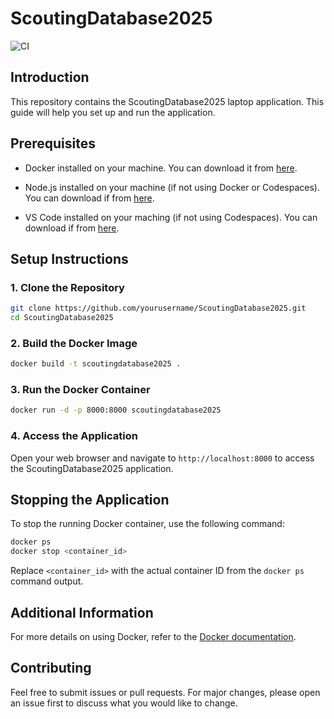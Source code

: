 
# ScoutingDatabase2025
![CI](https://github.com/FlyingToasters3641/ScoutingDatabase2025/actions/workflows/docker-image.yml/badge.svg)

## Introduction
This repository contains the ScoutingDatabase2025 laptop application. This guide will help you set up and run the application.

## Prerequisites
- Docker installed on your machine. You can download it from [here](https://www.docker.com/products/docker-desktop).

- Node.js installed on your machine (if not using Docker or Codespaces).  You can download if from [here](https://nodejs.org/).
- VS Code installed on your maching (if not using Codespaces). You can download if from [here](https://code.visualstudio.com/).


## Setup Instructions

### 1. Clone the Repository
```bash
git clone https://github.com/yourusername/ScoutingDatabase2025.git
cd ScoutingDatabase2025
```

### 2. Build the Docker Image
```bash
docker build -t scoutingdatabase2025 .
```

### 3. Run the Docker Container
```bash
docker run -d -p 8000:8000 scoutingdatabase2025
```

### 4. Access the Application
Open your web browser and navigate to `http://localhost:8000` to access the ScoutingDatabase2025 application.

## Stopping the Application
To stop the running Docker container, use the following command:
```bash
docker ps
docker stop <container_id>
```

Replace `<container_id>` with the actual container ID from the `docker ps` command output.

## Additional Information
For more details on using Docker, refer to the [Docker documentation](https://docs.docker.com/).

## Contributing
Feel free to submit issues or pull requests. For major changes, please open an issue first to discuss what you would like to change.

